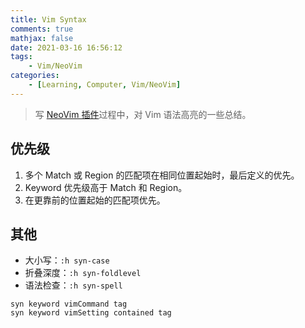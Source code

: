 ```yaml
---
title: Vim Syntax
comments: true
mathjax: false
date: 2021-03-16 16:56:12
tags:
    - Vim/NeoVim
categories:
    - [Learning, Computer, Vim/NeoVim]
---
```


> 写 [NeoVim 插件](https://github.com/alohaia/vim-hexowiki)过程中，对 Vim 语法高亮的一些总结。

<!-- more -->

## 优先级

1. 多个 Match 或 Region 的匹配项在相同位置起始时，最后定义的优先。
2. Keyword 优先级高于 Match 和 Region。
3. 在更靠前的位置起始的匹配项优先。

## 其他

- 大小写：`:h syn-case`
- 折叠深度：`:h syn-foldlevel`
- 语法检查：`:h syn-spell`

```vimscript
syn keyword vimCommand tag
syn keyword vimSetting contained tag
```

